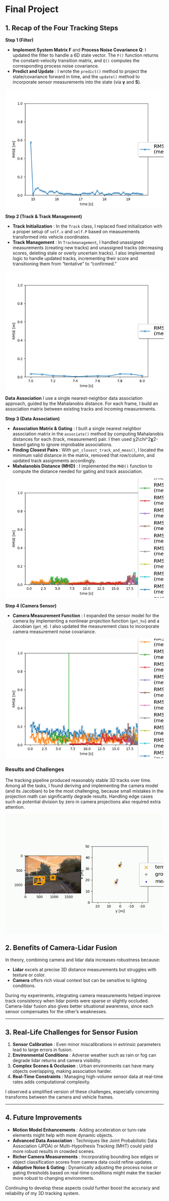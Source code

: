 # Final Project

## 1. Recap of the Four Tracking Steps

**Step 1 (Filter)**

- **Implement System Matrix F** and **Process Noise Covariance Q**: I updated the filter to handle a 6D state vector. The `F()` function returns the constant-velocity transition matrix, and `Q()` computes the corresponding process noise covariance.
- **Predict and Update** : I wrote the `predict()` method to project the state/covariance forward in time, and the `update()` method to incorporate sensor measurements into the state (via **γ** and **S**).

![step1](img_final/step1.png)

**Step 2 (Track & Track Management)**

- **Track Initialization** : In the `Track` class, I replaced fixed initialization with a proper setup of `self.x` and `self.P` based on measurements transformed into vehicle coordinates.
- **Track Management** : In `Trackmanagement`, I handled unassigned measurements (creating new tracks) and unassigned tracks (decreasing scores, deleting stale or overly uncertain tracks). I also implemented logic to handle updated tracks, incrementing their score and transitioning them from “tentative” to “confirmed.”

![step2](img_final/step2.png)

**Data Association**
I use a single nearest-neighbor data association approach, guided by the Mahalanobis distance. For each frame, I build an association matrix between existing tracks and incoming measurements.

**Step 3 (Data Association)**

* **Association Matrix & Gating** : I built a single nearest neighbor association matrix in the `associate()` method by computing Mahalanobis distances for each (track, measurement) pair. I then used χ2\chi^2**χ**2-based gating to ignore improbable associations.
* **Finding Closest Pairs** : With `get_closest_track_and_meas()`, I located the minimum valid distance in the matrix, removed that row/column, and updated track assignments accordingly.
* **Mahalanobis Distance (MHD)** : I implemented the `MHD()` function to compute the distance needed for gating and track association.

![step3](img_final/step3.png)

**Step 4 (Camera Sensor)**

* **Camera Measurement Function** : I expanded the sensor model for the camera by implementing a nonlinear projection function (`get_hx`) and a Jacobian (`get_H`). I also updated the measurement class to incorporate camera measurement noise covariance.

![step4](img_final/step4.png)

### Results and Challenges

The tracking pipeline produced reasonably stable 3D tracks over time. Among all the tasks, I found deriving and implementing the camera model (and its Jacobian) to be the most challenging, because small mistakes in the projection math can significantly degrade results. Handling edge cases such as potential division by zero in camera projections also required extra attention.

![resutl](results/my_tracking_results.gif)

## 2. Benefits of Camera-Lidar Fusion

In theory, combining camera and lidar data increases robustness because:

* **Lidar** excels at precise 3D distance measurements but struggles with texture or color.
* **Camera** offers rich visual context but can be sensitive to lighting conditions.

During my experiments, integrating camera measurements helped improve track consistency when lidar points were sparse or slightly occluded. Camera-lidar fusion also gives better situational awareness, since each sensor compensates for the other’s weaknesses.

---

## 3. Real-Life Challenges for Sensor Fusion

1. **Sensor Calibration** : Even minor miscalibrations in extrinsic parameters lead to large errors in fusion.
2. **Environmental Conditions** : Adverse weather such as rain or fog can degrade lidar returns and camera visibility.
3. **Complex Scenes & Occlusion** : Urban environments can have many objects overlapping, making association harder.
4. **Real-Time Constraints** : Managing high-volume sensor data at real-time rates adds computational complexity.

I observed a simplified version of these challenges, especially concerning transforms between the camera and vehicle frames.

---

## 4. Future Improvements

* **Motion Model Enhancements** : Adding acceleration or turn-rate elements might help with more dynamic objects.
* **Advanced Data Association** : Techniques like Joint Probabilistic Data Association (JPDA) or Multi-Hypothesis Tracking (MHT) could yield more robust results in crowded scenes.
* **Richer Camera Measurements** : Incorporating bounding box edges or object classification scores from camera data could refine updates.
* **Adaptive Noise & Gating** : Dynamically adjusting the process noise or gating thresholds based on real-time conditions might make the tracker more robust to changing environments.

Continuing to develop these aspects could further boost the accuracy and reliability of my 3D tracking system.

